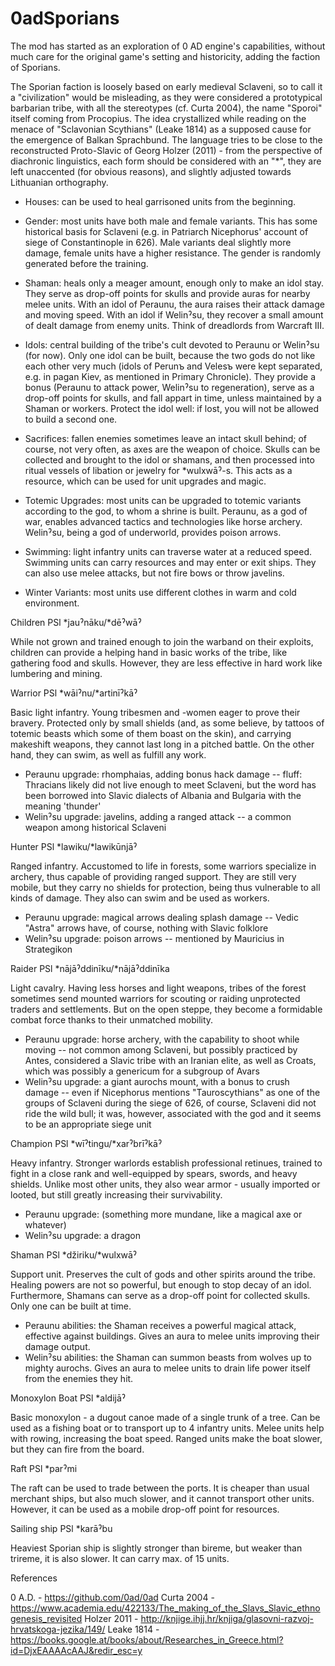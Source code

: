 # 0adSporians


The mod has started as an exploration of 0 AD engine's capabilities, without much care for the original game's setting and historicity, adding the faction of Sporians.

The Sporian faction is loosely based on early medieval Sclaveni, so to call it a "civilization" would be misleading, as they were considered a prototypical barbarian tribe, with all the stereotypes (cf. Curta 2004), the name "Sporoi" itself coming from Procopius. The idea crystallized while reading on the menace of "Sclavonian Scythians" (Leake 1814) as a supposed cause for the emergence of Balkan Sprachbund. The language tries to be close to the reconstructed Proto-Slavic of Georg Holzer (2011) - from the perspective of diachronic linguistics, each form should be considered with an "*", they are left unaccented (for obvious reasons), and slightly adjusted towards Lithuanian orthography. 

- Houses: can be used to heal garrisoned units from the beginning.

- Gender: most units have both male and female variants. This has some historical basis for Sclaveni (e.g. in Patriarch Nicephorus' account of siege of Constantinople in 626). Male variants deal slightly more damage, female units have a higher resistance. The gender is randomly generated before the training.

- Shaman: heals only a meager amount, enough only to make an idol stay. They serve as drop-off points for skulls and provide auras for nearby melee units. With an idol of Peraunu, the aura raises their attack damage and moving speed. With an idol if Welinˀsu, they recover a small amount of dealt damage from enemy units. Think of dreadlords from Warcraft III.

- Idols: central building of the tribe's cult devoted to Peraunu or Welinˀsu (for now). Only one idol can be built, because the two gods do not like each other very much (idols of Perunъ and Velesъ were kept separated, e.g. in pagan Kiev, as mentioned in Primary Chronicle). They provide a bonus (Peraunu to attack power, Welinˀsu to regeneration), serve as a drop-off points for skulls, and fall appart in time, unless maintained by a Shaman or workers. Protect the idol well: if lost, you will not be allowed to build a second one.

- Sacrifices: fallen enemies sometimes leave an intact skull behind; of course, not very often, as axes are the weapon of choice. Skulls can be collected and brought to the idol or shamans, and then processed into ritual vessels of libation or jewelry for *wulxwāˀ-s. This acts as a resource, which can be used for unit upgrades and magic.

- Totemic Upgrades: most units can be upgraded to totemic variants according to the god, to whom a shrine is built. Peraunu, as a god of war, enables advanced tactics and technologies like horse archery. Welinˀsu, being a god of underworld, provides poison arrows.

- Swimming: light infantry units can traverse water at a reduced speed. Swimming units can carry resources and may enter or exit ships. They can also use melee attacks, but not fire bows or throw javelins.

- Winter Variants: most units use different clothes in warm and cold environment.


Children
PSl *jauˀnāku/*dēˀwāˀ

While not grown and trained enough to join the warband on their exploits, children can provide a helping hand in basic works of the tribe, like gathering food and skulls. However, they are less effective in hard work like lumbering and mining.


Warrior
PSl *wāiˀnu/*artinīˀkāˀ

Basic light infantry. Young tribesmen and -women eager to prove their bravery. Protected only by small shields (and, as some believe, by tattoos of totemic beasts which some of them boast on the skin), and carrying makeshift weapons, they cannot last long in a pitched battle. On the other hand, they can swim, as well as fulfill any work.
- Peraunu upgrade: rhomphaias, adding bonus hack damage
-- fluff: Thracians likely did not live enough to meet Sclaveni, but the word has been borrowed into Slavic dialects of Albania and Bulgaria with the meaning 'thunder'
- Welinˀsu upgrade: javelins, adding a ranged attack
-- a common weapon among historical Sclaveni


Hunter
PSl *lawiku/*lawikūnjāˀ

Ranged infantry. Accustomed to life in forests, some warriors specialize in archery, thus capable of providing ranged support. They are still very mobile, but they carry no shields for protection, being thus vulnerable to all kinds of damage. They also can swim and be used as workers.
- Peraunu upgrade: magical arrows dealing splash damage
-- Vedic "Astra" arrows have, of course, nothing with Slavic folklore
- Welinˀsu upgrade: poison arrows
-- mentioned by Mauricius in Strategikon


Raider
PSl *nājāˀddinīku/*nājāˀddinīka

Light cavalry. Having less horses and light weapons, tribes of the forest sometimes send mounted warriors for scouting or raiding unprotected traders and settlements. But on the open steppe, they become a formidable combat force thanks to their unmatched mobility.
- Peraunu upgrade: horse archery, with the capability to shoot while moving
-- not common among Sclaveni, but possibly practiced by Antes, considered a Slavic tribe with an Iranian elite, as well as Croats, which was possibly a genericum for a subgroup of Avars
- Welinˀsu upgrade: a giant aurochs mount, with a bonus to crush damage
-- even if Nicephorus mentions "Tauroscythians" as one of the groups of Sclaveni during the siege of 626, of course, Sclaveni did not ride the wild bull; it was, however, associated with the god and it seems to be an appropriate siege unit


Champion
PSl *wīˀtingu/*xarˀbrīˀkāˀ

Heavy infantry. Stronger warlords establish professional retinues, trained to fight in a close rank and well-equipped by spears, swords, and heavy shields. Unlike most other units, they also wear armor - usually imported or looted, but still greatly increasing their survivability.
- Peraunu upgrade: (something more mundane, like a magical axe or whatever)
- Welinˀsu upgrade: a dragon


Shaman
PSl *džiriku/*wulxwāˀ

Support unit. Preserves the cult of gods and other spirits around the tribe. Healing powers are not so powerful, but enough to stop decay of an idol. Furthermore, Shamans can serve as a drop-off point for collected skulls. Only one can be built at time.
- Peraunu abilities: the Shaman receives a powerful magical attack, effective against buildings. Gives an aura to melee units improving their damage output.
- Welinˀsu abilities: the Shaman can summon beasts from wolves up to mighty aurochs. Gives an aura to melee units to drain life power itself from the enemies they hit.


Monoxylon Boat
PSl *aldijāˀ

Basic monoxylon - a dugout canoe made of a single trunk of a tree. Can be used as a fishing boat or to transport up to 4 infantry units. Melee units help with rowing, increasing the boat speed. Ranged units make the boat slower, but they can fire from the board. 


Raft
PSl *parˀmi

The raft can be used to trade between the ports. It is cheaper than usual merchant ships, but also much slower, and it cannot transport other units. However, it can be used as a mobile drop-off point for resources.


Sailing ship
PSl *karāˀbu

Heaviest Sporian ship is slightly stronger than bireme, but weaker than trireme, it is also slower. It can carry max. of 15 units.


References

0 A.D. - https://github.com/0ad/0ad
Curta 2004 - https://www.academia.edu/422133/The_making_of_the_Slavs_Slavic_ethnogenesis_revisited
Holzer 2011 - http://knjige.ihjj.hr/knjiga/glasovni-razvoj-hrvatskoga-jezika/149/
Leake 1814 - https://books.google.at/books/about/Researches_in_Greece.html?id=DjxEAAAAcAAJ&redir_esc=y


